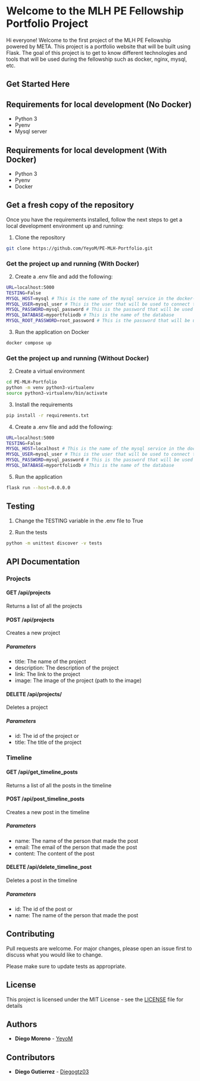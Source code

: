 # Welcome to the MLH PE Fellowship Portfolio Project

Hi everyone! Welcome to the first project of the MLH PE Fellowship powered by META. This project is a portfolio website that will be built using Flask. The goal of this project is to get to know different technologies and tools that will be used during the fellowship such as docker, nginx, mysql, etc.

## Get Started Here

## Requirements for local development (No Docker)

- Python 3
- Pyenv
- Mysql server

## Requirements for local development (With Docker)

- Python 3
- Pyenv
- Docker
## Get a fresh copy of the repository

Once you have the requirements installed, follow the next steps to get a local development environment up and running:

1. Clone the repository

```bash
git clone https://github.com/YeyoM/PE-MLH-Portfolio.git
```

### Get the project up and running (With Docker)

2. Create a .env file and add the following:

```bash
URL=localhost:5000
TESTING=False
MYSQL_HOST=mysql # This is the name of the mysql service in the docker-compose.yml file
MYSQL_USER=mysql_user # This is the user that will be used to connect to the database 
MYSQL_PASSWORD=mysql_password # This is the password that will be used to connect to the database
MYSQL_DATABASE=myportfoliodb # This is the name of the database 
MYSQL_ROOT_PASSWORD=root_password # This is the password that will be used for the root user in the database
```

3. Run the application on Docker

```bash
docker compose up
```

### Get the project up and running (Without Docker)

2. Create a virtual environment

```bash
cd PE-MLH-Portfolio
python -m venv python3-virtualenv
source python3-virtualenv/bin/activate
```

3. Install the requirements

```bash
pip install -r requirements.txt
```

4. Create a .env file and add the following:

```bash
URL=localhost:5000
TESTING=False
MYSQL_HOST=localhost # This is the name of the mysql service in the docker-compose.yml file
MYSQL_USER=mysql_user # This is the user that will be used to connect to the database 
MYSQL_PASSWORD=mysql_password # This is the password that will be used to connect to the database
MYSQL_DATABASE=myportfoliodb # This is the name of the database 
```

5. Run the application

```bash
flask run --host=0.0.0.0
```

## Testing

1. Change the TESTING variable in the .env file to True

2. Run the tests

```bash
python -m unittest discover -v tests
```

## API Documentation

### Projects

#### GET /api/projects

Returns a list of all the projects

#### POST /api/projects

Creates a new project

##### Parameters

- title: The name of the project
- description: The description of the project
- link: The link to the project
- image: The image of the project (path to the image)

#### DELETE /api/projects/

Deletes a project

##### Parameters

- id: The id of the project
or
- title: The title of the project

### Timeline

#### GET /api/get_timeline_posts

Returns a list of all the posts in the timeline

#### POST /api/post_timeline_posts

Creates a new post in the timeline

##### Parameters

- name: The name of the person that made the post
- email: The email of the person that made the post
- content: The content of the post

#### DELETE /api/delete_timeline_post

Deletes a post in the timeline

##### Parameters

- id: The id of the post
or
- name: The name of the person that made the post

## Contributing

Pull requests are welcome. For major changes, please open an issue first to discuss what you would like to change.

Please make sure to update tests as appropriate.

## License

This project is licensed under the MIT License - see the [LICENSE](LICENSE) file for details

## Authors

- **Diego Moreno** - [YeyoM](https://github.com/YeyoM)

## Contributors

- **Diego Gutierrez** - [Diegogtz03](https://github.com/Diegogtz03)